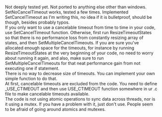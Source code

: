 Not deeply tested yet. Not ported to anything else other than windows.  
SetNoCancelTimeout works, tested a few times. Implemented SetCancelTimeout as I'm writing this, no idea if it is bulletproof, should be though, besides probably typos.  
If you only want to use a cancelable timeout from time to time in your code, use SetCancelTimeout function. Otherwise, first run ResizeTimeoutStates so that there is no performance loss from constantly resizing array of states, and then SetMultipleCancelTimeouts. If you are sure you've allocated enough space for the timeouts, for instance by running ResizeTimeoutStates at the very beginning of your code, no need to worry about running it again, and also, make sure to run SetMultipleCancelTimeouts for that neat performance gain from not executing one if statement.  
There is no way to decrease size of timeouts. You can implement your own simple function to do that.  
At first, cancelable timeouts are excluded from the code. You need to define _USE_CTIMEOUT and then use USE_CTIMEOUT function somewhere in ur .c file to make cancelable timeouts available.  
The code is not using atomic operations to sync data across threads, nor is it using a mutex. If you have a problem with it, just don't use. People seem to be afraid of going around atomics and mutexes.
